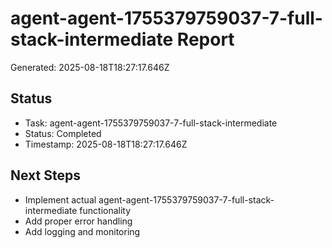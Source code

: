 # agent-agent-1755379759037-7-full-stack-intermediate Report

Generated: 2025-08-18T18:27:17.646Z

## Status
- Task: agent-agent-1755379759037-7-full-stack-intermediate
- Status: Completed
- Timestamp: 2025-08-18T18:27:17.646Z

## Next Steps
- Implement actual agent-agent-1755379759037-7-full-stack-intermediate functionality
- Add proper error handling
- Add logging and monitoring
